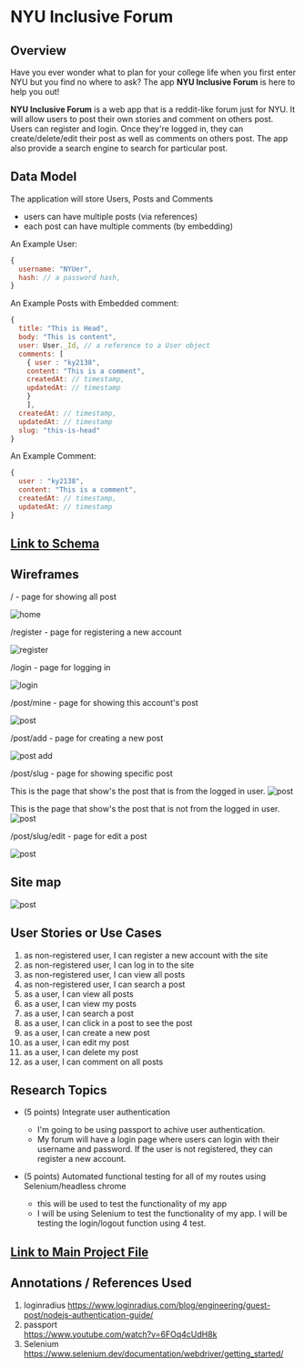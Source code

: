 # NYU Inclusive Forum

## Overview
Have you ever wonder what to plan for your college life when you first enter NYU but you find no where to ask? The app **NYU Inclusive Forum** is here to help you out!

**NYU Inclusive Forum** is a web app that is a reddit-like forum just for NYU. It will allow users to post their own stories and comment on others post. Users can register and login. Once they're logged in, they can create/delete/edit their post as well as comments on others post. The app also provide a search engine to search for particular post.


## Data Model

The application will store Users, Posts and Comments

* users can have multiple posts (via references)
* each post can have multiple comments (by embedding)

An Example User:

```javascript
{
  username: "NYUer",
  hash: // a password hash,
}
```

An Example Posts with Embedded comment:

```javascript
{
  title: "This is Head",
  body: "This is content", 
  user: User._Id, // a reference to a User object
  comments: [
    { user : "ky2138", 
    content: "This is a comment", 
    createdAt: // timestamp,
    updatedAt: // timestamp
    } 
    ],
  createdAt: // timestamp,
  updatedAt: // timestamp
  slug: "this-is-head"
}
```

An Example Comment:

```javascript
{   
  user : "ky2138", 
  content: "This is a comment", 
  createdAt: // timestamp,
  updatedAt: // timestamp
} 
```
## [Link to Schema](db.mjs) 

## Wireframes
/ - page for showing all post

![home](documentation/post.png)

/register - page for registering a new account

![register](documentation/register.png)

/login - page for logging in

![login](documentation/login.png)

/post/mine - page for showing this account's post

![post](documentation/mypost.png)


/post/add - page for creating a new post

![post add](documentation/create.png)

/post/slug - page for showing specific post

This is the page that show's the post that is from the logged in user. 
![post](documentation/userpost.png)

This is the page that show's the post that is not from the logged in user. 
![post](documentation/notuserpost.png)

/post/slug/edit - page for edit a post

![post](documentation/edit.png)

## Site map

![post](documentation/sitmap.png)

## User Stories or Use Cases
1. as non-registered user, I can register a new account with the site
2. as non-registered user, I can log in to the site
3. as non-registered user, I can view all posts
4. as non-registered user, I can search a post
3. as a user, I can view all posts
4. as a user, I can view my posts
5. as a user, I can search a post
5. as a user, I can click in a post to see the post
6. as a user, I can create a new post
7. as a user, I can edit my post
8. as a user, I can delete my post
10. as a user, I can comment on all posts

## Research Topics
* (5 points) Integrate user authentication
    * I'm going to be using passport to achive user authentication.
    * My forum will have a login page where users can login with their username and password. If the user is not registered, they can register a new account.

* (5 points) Automated functional testing for all of my routes using Selenium/headless chrome
    * this will be used to test the functionality of my app
    * I will be using Selenium to test the functionality of my app. I will be testing the login/logout function using 4 test.


## [Link to Main Project File](app.mjs) 

## Annotations / References Used
1. loginradius 
https://www.loginradius.com/blog/engineering/guest-post/nodejs-authentication-guide/
2. passport     
https://www.youtube.com/watch?v=6FOq4cUdH8k
3. Selenium https://www.selenium.dev/documentation/webdriver/getting_started/